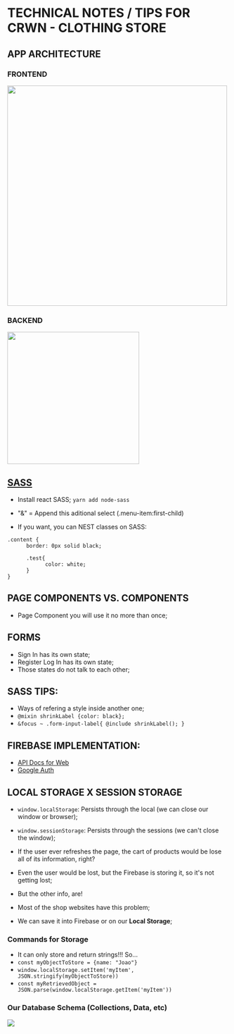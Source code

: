 # TECHNICAL NOTES / TIPS FOR CRWN - CLOTHING STORE

## APP ARCHITECTURE
### FRONTEND
<img width="500" src="https://raw.githubusercontent.com/jvlessa/React--Zero-To-Mastery/master/readmes/media/crwn-fronted.jpg">

### BACKEND
<img width="300" src="https://raw.githubusercontent.com/jvlessa/React--Zero-To-Mastery/master/readmes/media/crwn-backend.jpg">

## [SASS](https://sass-lang.com/install)
- Install react SASS;
``yarn add node-sass``

- "&" = Append this aditional select (.menu-item:first-child)
- If you want, you can NEST classes on SASS:
```
.content {
      border: 0px solid black;

      .test{
            color: white;
      }
}
```
## PAGE COMPONENTS VS. COMPONENTS
- Page Component you will use it no more than once;

## FORMS
- Sign In has its own state;
- Register Log In has its own state;
- Those states do not talk to each other;

## SASS TIPS:
- Ways of refering a style inside another one;
- ``@mixin shrinkLabel {color: black};``
- ``&focus ~ .form-input-label{ @include shrinkLabel(); }``

## FIREBASE IMPLEMENTATION:
- [API Docs for Web](https://firebase.google.com/docs/auth/web/)
- [Google Auth](https://firebase.google.com/docs/auth/web/google-signin)


## LOCAL STORAGE X SESSION STORAGE
- ``window.localStorage``: Persists through the local (we can close our window or browser);
- ``window.sessionStorage``: Persists through the sessions (we can't close the window);

- If the user ever refreshes the page, the cart of products would be lose all of its information, right?
- Even the user would be lost, but the Firebase is storing it, so it's not getting lost;
- But the other info, are!
- Most of the shop websites have this problem;
- We can save it into Firebase or on our <b>Local Storage</b>;

### Commands for Storage
- It can only store and return strings!!! So...
- ``const myObjectToStore = {name: "Joao"}``
- ``window.localStorage.setItem('myItem', JSON.stringify(myObjectToStore))``
- ``const myRetrievedObject = JSON.parse(window.localStorage.getItem('myItem'))``

### Our Database Schema (Collections, Data, etc)
<img src="https://raw.githubusercontent.com/jvlessa/React--Zero-To-Mastery/master/readmes/media/crwn-store-shop-db.jpg">
